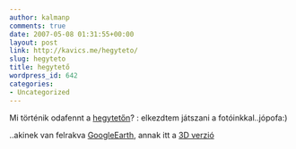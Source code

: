 ```yaml
---
author: kalmanp
comments: true
date: 2007-05-08 01:31:55+00:00
layout: post
link: http://kavics.me/hegyteto/
slug: hegyteto
title: hegytető
wordpress_id: 642
categories:
- Uncategorized
---
```



Mi történik odafennt a [hegytetőn](http://www.robogeo.com/Flickr2Map/?type=map&view=hybrid)? : elkezdtem játszani a fotóinkkal..jópofa:)   

..akinek van felrakva [GoogleEarth](http://earth.google.com/download-earth.html), annak itt a [](/files/orrvakar.kml)[3D verzió](http://www.pinavadasz.hu/kavics/kml/orrvakar.zip)  

